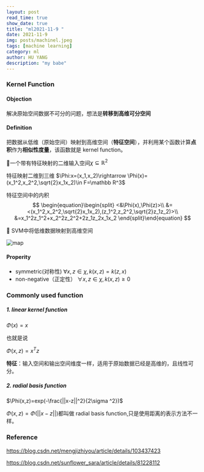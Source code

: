 ```yaml
---
layout: post
read_time: true
show_date: true
title: "ml2021-11-9 "
date: 2021-11-9
img: posts/machinel.jpeg
tags: [machine learning]
category: ml
author: HU YANG
description: "my babe"
---
```

### Kernel Function

#### Objection

解决原始空间数据不可分的问题，想法是**转移到高维可分空间**



#### Definition

把数据从低维（原始空间）映射到高维空间（**特征空间**），并利用某个函数计算**点积**作为**相似性度量**，该函数就是 kernel function。

:chestnut:一个带有特征映射的二维输入空间$\chi\subseteq\mathbb R^2$

特征映射二维到三维 $\Phi:x=(x_1,x_2)\rightarrow \Phi(x)=(x_1^2,x_2^2,\sqrt{2}x_1x_2)\in F=\mathbb R^3$

特征空间中的内积  
$$
\begin{equation}\begin{split}
<&\Phi(x),\Phi(z)>\\
&=<(x_1^2,x_2^2,\sqrt{2}x_1x_2),(z_1^2,z_2^2,\sqrt{2}z_1z_2)>\\
&=x_1^2z_1^2+x_2^2z_2^2+2z_1z_2x_1x_2
\end{split}\end{equation}
$$


:chestnut: SVM中将低维数据映射到高维空间

![map](E:\huyanghalo.github.io\_posts\assets\img\posts\20211109\svm.jpg)





#### Properity

- symmetric(对称性)                     $\forall x,z \in \chi,k(x,z)=k(z,x)$
- non-negative（正定性）           $\forall x,z \in \chi,k(x,z) \ge 0$​





### Commonly used function

##### 1. linear kernel function

$\Phi(x)=x$

也就是说

$\Phi(x,z)=x^Tz$

**特征**：输入空间和输出空间维度一样，适用于原始数据已经是高维的，且线性可分。

##### 2. radial basis function

$\Phi(x,z)=exp(-\frac{||x-z||^2}{2\sigma ^2})$​

$\Phi(x,z)=\Phi(||x-z||)$都叫做  radial basis function,只是使用距离的表示方法不一样。



### Reference

https://blog.csdn.net/mengjizhiyou/article/details/103437423

https://blog.csdn.net/sunflower_sara/article/details/81228112

